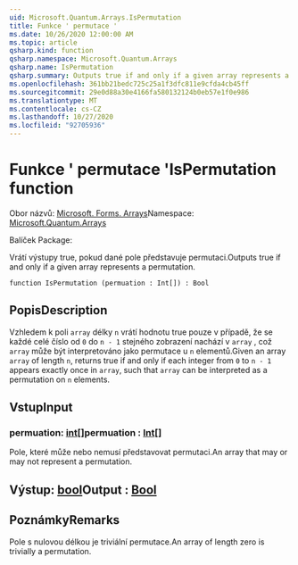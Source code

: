 ```yaml
---
uid: Microsoft.Quantum.Arrays.IsPermutation
title: Funkce ' permutace '
ms.date: 10/26/2020 12:00:00 AM
ms.topic: article
qsharp.kind: function
qsharp.namespace: Microsoft.Quantum.Arrays
qsharp.name: IsPermutation
qsharp.summary: Outputs true if and only if a given array represents a permutation.
ms.openlocfilehash: 361bb21bedc725c25a1f3dfc811e9cfda4cb45ff
ms.sourcegitcommit: 29e0d88a30e4166fa580132124b0eb57e1f0e986
ms.translationtype: MT
ms.contentlocale: cs-CZ
ms.lasthandoff: 10/27/2020
ms.locfileid: "92705936"
---
```

# <a name="ispermutation-function"></a><span data-ttu-id="41213-102">Funkce ' permutace '</span><span class="sxs-lookup"><span data-stu-id="41213-102">IsPermutation function</span></span>

<span data-ttu-id="41213-103">Obor názvů: [Microsoft. Forms. Arrays](xref:Microsoft.Quantum.Arrays)</span><span class="sxs-lookup"><span data-stu-id="41213-103">Namespace: [Microsoft.Quantum.Arrays](xref:Microsoft.Quantum.Arrays)</span></span>

<span data-ttu-id="41213-104">Balíček [](https://nuget.org/packages/)</span><span class="sxs-lookup"><span data-stu-id="41213-104">Package: [](https://nuget.org/packages/)</span></span>


<span data-ttu-id="41213-105">Vrátí výstupy true, pokud dané pole představuje permutaci.</span><span class="sxs-lookup"><span data-stu-id="41213-105">Outputs true if and only if a given array represents a permutation.</span></span>

```qsharp
function IsPermutation (permuation : Int[]) : Bool
```


## <a name="description"></a><span data-ttu-id="41213-106">Popis</span><span class="sxs-lookup"><span data-stu-id="41213-106">Description</span></span>

<span data-ttu-id="41213-107">Vzhledem k poli `array` délky `n` vrátí hodnotu true pouze v případě, že se každé celé číslo od `0` do `n - 1` stejného zobrazení nachází v `array` , což `array` může být interpretováno jako permutace u `n` elementů.</span><span class="sxs-lookup"><span data-stu-id="41213-107">Given an array `array` of length `n`, returns true if and only if each integer from `0` to `n - 1` appears exactly once in `array`, such that `array` can be interpreted as a permutation on `n` elements.</span></span>

## <a name="input"></a><span data-ttu-id="41213-108">Vstup</span><span class="sxs-lookup"><span data-stu-id="41213-108">Input</span></span>

### <a name="permuation--int"></a><span data-ttu-id="41213-109">permuation: [int](xref:microsoft.quantum.lang-ref.int)[]</span><span class="sxs-lookup"><span data-stu-id="41213-109">permuation : [Int](xref:microsoft.quantum.lang-ref.int)[]</span></span>

<span data-ttu-id="41213-110">Pole, které může nebo nemusí představovat permutaci.</span><span class="sxs-lookup"><span data-stu-id="41213-110">An array that may or may not represent a permutation.</span></span>



## <a name="output--bool"></a><span data-ttu-id="41213-111">Výstup: [bool](xref:microsoft.quantum.lang-ref.bool)</span><span class="sxs-lookup"><span data-stu-id="41213-111">Output : [Bool](xref:microsoft.quantum.lang-ref.bool)</span></span>



## <a name="remarks"></a><span data-ttu-id="41213-112">Poznámky</span><span class="sxs-lookup"><span data-stu-id="41213-112">Remarks</span></span>

<span data-ttu-id="41213-113">Pole s nulovou délkou je triviální permutace.</span><span class="sxs-lookup"><span data-stu-id="41213-113">An array of length zero is trivially a permutation.</span></span>